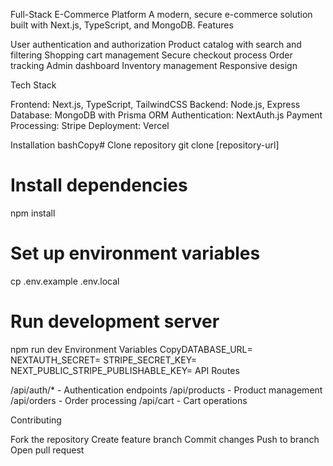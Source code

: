Full-Stack E-Commerce Platform
A modern, secure e-commerce solution built with Next.js, TypeScript, and MongoDB.
Features

User authentication and authorization
Product catalog with search and filtering
Shopping cart management
Secure checkout process
Order tracking
Admin dashboard
Inventory management
Responsive design

Tech Stack

Frontend: Next.js, TypeScript, TailwindCSS
Backend: Node.js, Express
Database: MongoDB with Prisma ORM
Authentication: NextAuth.js
Payment Processing: Stripe
Deployment: Vercel

Installation
bashCopy# Clone repository
git clone [repository-url]

# Install dependencies
npm install

# Set up environment variables
cp .env.example .env.local

# Run development server
npm run dev
Environment Variables
CopyDATABASE_URL=
NEXTAUTH_SECRET=
STRIPE_SECRET_KEY=
NEXT_PUBLIC_STRIPE_PUBLISHABLE_KEY=
API Routes

/api/auth/* - Authentication endpoints
/api/products - Product management
/api/orders - Order processing
/api/cart - Cart operations

Contributing

Fork the repository
Create feature branch
Commit changes
Push to branch
Open pull request
